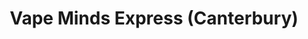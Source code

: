 ---
title: "Vape Minds Express (Canterbury)"
url: /canterbury/vape-minds-express-canterbury/
shop: e-cigarette
---